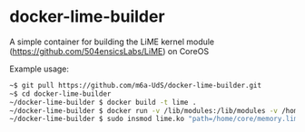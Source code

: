 # docker-lime-builder
A simple container for building the LiME kernel module (https://github.com/504ensicsLabs/LiME) on CoreOS

Example usage:

```bash
~$ git pull https://github.com/m6a-UdS/docker-lime-builder.git
~$ cd docker-lime-builder
~/docker-lime-builder $ docker build -t lime .
~/docker-lime-builder $ docker run -v /lib/modules:/lib/modules -v /home/core/docker-lime-builder/:/host lime bash /lime/make-lime.sh
~/docker-lime-builder $ sudo insmod lime.ko "path=/home/core/memory.lime format=lime"
```
